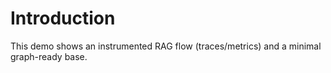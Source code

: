 # Introduction
This demo shows an instrumented RAG flow (traces/metrics) and a minimal graph-ready base.

